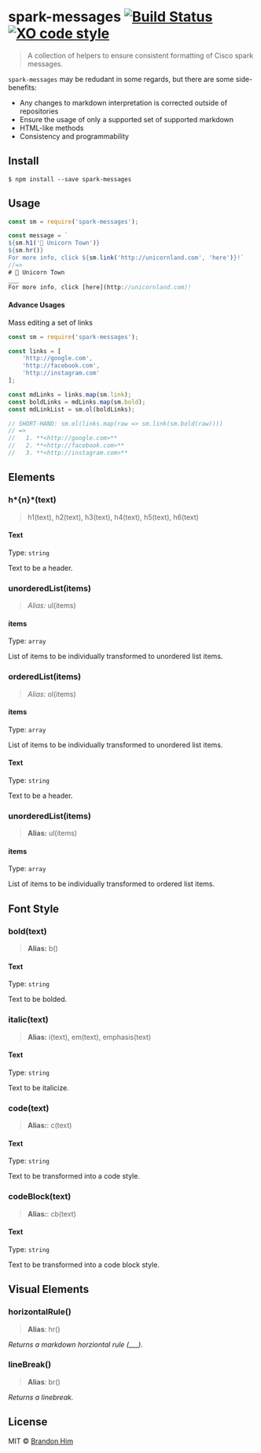 # spark-messages [![Build Status](https://img.shields.io/travis/brh55/spark-messages.svg?style=flat-square)](https://travis-ci.org/brh55/spark-messages) [![XO code style](https://img.shields.io/badge/code_style-XO-5ed9c7.svg?style=flat-square)](https://github.com/sindresorhus/xo)

> A collection of helpers to ensure consistent formatting of Cisco spark messages.

`spark-messages` may be redudant in some regards, but there are some side-benefits:

- Any changes to markdown interpretation is corrected outside of repositories
- Ensure the usage of only a supported set of supported markdown
- HTML-like methods
- Consistency and programmability

## Install

```
$ npm install --save spark-messages
```


## Usage

```js
const sm = require('spark-messages');

const message = `
${sm.h1('🦄 Unicorn Town')}
${sm.hr()}
For more info, click ${sm.link('http://unicornland.com', 'here')}!`
//=>
# 🦄 Unicorn Town
___
For more info, click [here](http://unicornland.com)!

```

#### Advance Usages
Mass editing a set of links
```js
const sm = require('spark-messages');

const links = [
	'http://google.com',
	'http://facebook.com',
	'http://instagram.com'
];

const mdLinks = links.map(sm.link);
const boldLinks = mdLinks.map(sm.bold);
const mdLinkList = sm.ol(boldLinks);

// SHORT-HAND: sm.ol(links.map(raw => sm.link(sm.bold(raw))))
// =>
//   1. **<http://google.com>**
//   2. **<http://facebook.com>**
//   3. **<http://instagram.com>**
```
## Elements
### h*{n}*(text)
> h1(text), h2(text), h3(text), h4(text), h5(text), h6(text)

#### Text

Type: `string`

Text to be a header.

### unorderedList(items)
> *Alias:* ul(items)

#### items

Type: `array`

List of items to be individually transformed to unordered list items.

### orderedList(items)
> *Alias:* ol(items)

#### items

Type: `array`

List of items to be individually transformed to unordered list items.

#### Text

Type: `string`

Text to be a header.

### unorderedList(items)
> **Alias:** ul(items)

#### items

Type: `array`

List of items to be individually transformed to ordered list items.

## Font Style

### bold(text)
> **Alias:** b()

#### Text

Type: `string`

Text to be bolded.

### italic(text)
> **Alias:** i(text), em(text), emphasis(text)

#### Text

Type: `string`

Text to be italicize.

### code(text)
> **Alias:**: c(text)

#### Text

Type: `string`

Text to be transformed into a code style.

### codeBlock(text)
> **Alias:**: cb(text)

#### Text

Type: `string`

Text to be transformed into a code block style.

## Visual Elements
### horizontalRule()
> **Alias**: hr()

*Returns a markdown horziontal rule (___).*

### lineBreak()
> **Alias**: br()

*Returns a linebreak.*

## License

MIT © [Brandon Him](https://github.com/brh55)
